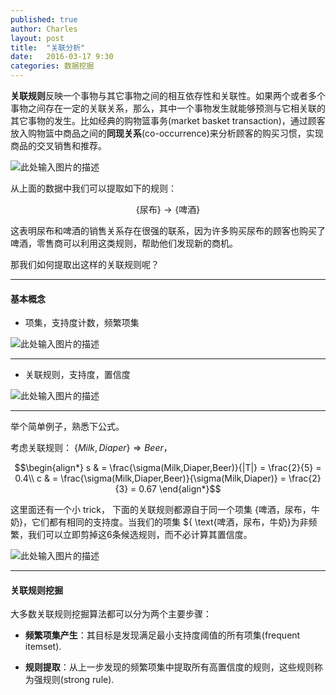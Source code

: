 ```yaml
---
published: true
author: Charles
layout: post
title:  "关联分析"
date:   2016-03-17 9:30
categories: 数据挖掘
---
```



**关联规则**反映一个事物与其它事物之间的相互依存性和关联性。如果两个或者多个事物之间存在一定的关联关系，那么，其中一个事物发生就能够预测与它相关联的其它事物的发生。比如经典的购物篮事务(market basket transaction)，通过顾客放入购物篮中商品之间的**同现关系**(co-occurrence)来分析顾客的购买习惯，实现商品的交叉销售和推荐。 

![此处输入图片的描述][1]

从上面的数据中我们可以提取如下的规则：

$$\{ \text{尿布} \} \rightarrow \{ \text{啤酒} \} $$

这表明尿布和啤酒的销售关系存在很强的联系，因为许多购买尿布的顾客也购买了啤酒，零售商可以利用这类规则，帮助他们发现新的商机。

那我们如何提取出这样的关联规则呢？

----------

#### 基本概念
- 项集，支持度计数，频繁项集

![此处输入图片的描述][2]


----------


- 关联规则，支持度，置信度

![此处输入图片的描述][3]


----------


举个简单例子，熟悉下公式。

考虑关联规则： $\{Milk,Diaper\} \Rightarrow Beer$，

$$\begin{align*}
s & = \frac{\sigma(Milk,Diaper,Beer)}{|T|} = \frac{2}{5} = 0.4\\
c & = \frac{\sigma(Milk,Diaper,Beer)}{\sigma(Milk,Diaper)} = \frac{2}{3} = 0.67
\end{align*}$$

这里面还有一个小 trick， 下面的关联规则都源自于同一个项集 $\{ \text{啤酒，尿布，牛奶} \}$，它们都有相同的支持度。当我们的项集 $\{ \text{啤酒，尿布，牛奶}为非频繁，我们可以立即剪掉这6条候选规则，而不必计算其置信度。

![此处输入图片的描述][4]

----------

#### 关联规则挖掘
大多数关联规则挖掘算法都可以分为两个主要步骤：

- **频繁项集产生**：其目标是发现满足最小支持度阈值的所有项集(frequent itemset).
- **规则提取**：从上一步发现的频繁项集中提取所有高置信度的规则，这些规则称为强规则(strong rule).


  [1]: http://7xjbdi.com1.z0.glb.clouddn.com/2016-03-21_195111.png?imageView2/2/w/400
  [2]: http://7xjbdi.com1.z0.glb.clouddn.com/2016-03-21_212028.png
  [3]: http://7xjbdi.com1.z0.glb.clouddn.com/2016-03-21_212722.png
  [4]: http://7xjbdi.com1.z0.glb.clouddn.com/2016-03-21_213839.png